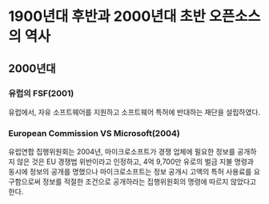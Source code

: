 # 1900년대 후반과 2000년대 초반 오픈소스의 역사

## 2000년대

### 유럽의 FSF\(2001\)

유럽에서, 자유 소프트웨어를 지원하고 소프트웨어 특허에 반대하는 재단을 설립하였다.

### European Commission VS Microsoft\(2004\)

유럽연합 집행위원회는 2004년, 마이크로소프트가 경쟁 업체에 필요한 정보를 공개하지 않은 것은 EU 경쟁법 위반이라고 인정하고, 4억 9,700만 유로의 벌금 지불 명령과 동시에 정보의 공개를 명했으나 마이크로소프트는 정보 공개시 고액의 특허 사용료를 요구함으로써 정보를 적절한 조건으로 공개하라는 집행위원회의 명령에 따르지 않았다고 한다.

